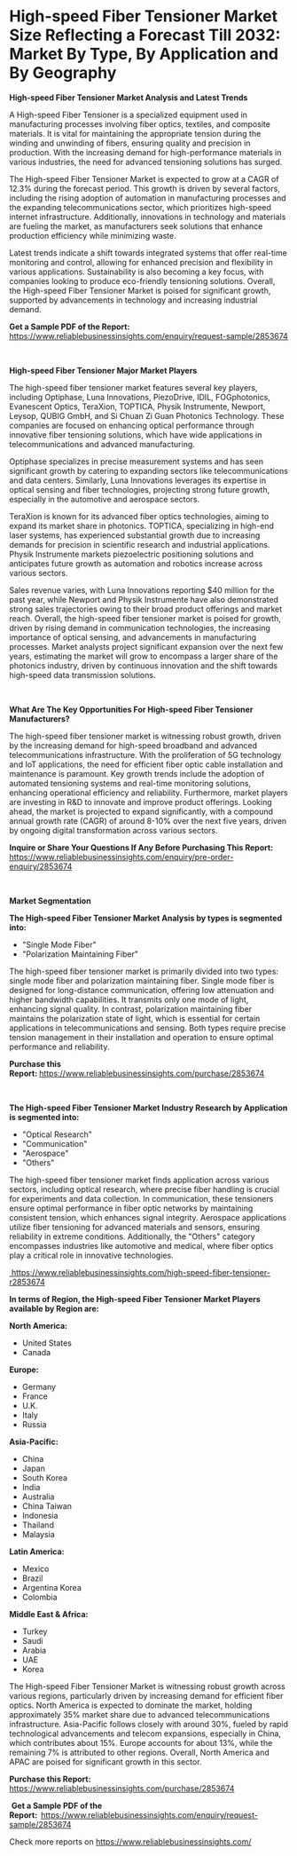 <p><h1>High-speed Fiber Tensioner Market Size Reflecting a Forecast Till 2032: Market By Type, By Application and By Geography</h1></p><p><strong>High-speed Fiber Tensioner Market Analysis and Latest Trends</strong></p>
<p><p>A High-speed Fiber Tensioner is a specialized equipment used in manufacturing processes involving fiber optics, textiles, and composite materials. It is vital for maintaining the appropriate tension during the winding and unwinding of fibers, ensuring quality and precision in production. With the increasing demand for high-performance materials in various industries, the need for advanced tensioning solutions has surged.</p><p>The High-speed Fiber Tensioner Market is expected to grow at a CAGR of 12.3% during the forecast period. This growth is driven by several factors, including the rising adoption of automation in manufacturing processes and the expanding telecommunications sector, which prioritizes high-speed internet infrastructure. Additionally, innovations in technology and materials are fueling the market, as manufacturers seek solutions that enhance production efficiency while minimizing waste.</p><p>Latest trends indicate a shift towards integrated systems that offer real-time monitoring and control, allowing for enhanced precision and flexibility in various applications. Sustainability is also becoming a key focus, with companies looking to produce eco-friendly tensioning solutions. Overall, the High-speed Fiber Tensioner Market is poised for significant growth, supported by advancements in technology and increasing industrial demand.</p></p>
<p><strong>Get a Sample PDF of the Report:&nbsp;</strong> <a href="https://www.reliablebusinessinsights.com/enquiry/request-sample/2853674?utm_campaign=2298&utm_medium=2&utm_source=Github&utm_content=ia&utm_term=12032025&utm_id=high-speed-fiber-tensioner">https://www.reliablebusinessinsights.com/enquiry/request-sample/2853674</a></p>
<p>&nbsp;</p>
<p><strong>High-speed Fiber Tensioner Major Market Players</strong></p>
<p><p>The high-speed fiber tensioner market features several key players, including Optiphase, Luna Innovations, PiezoDrive, IDIL, FOGphotonics, Evanescent Optics, TeraXion, TOPTICA, Physik Instrumente, Newport, Leysop, QUBIG GmbH, and Si Chuan Zi Guan Photonics Technology. These companies are focused on enhancing optical performance through innovative fiber tensioning solutions, which have wide applications in telecommunications and advanced manufacturing.</p><p>Optiphase specializes in precise measurement systems and has seen significant growth by catering to expanding sectors like telecommunications and data centers. Similarly, Luna Innovations leverages its expertise in optical sensing and fiber technologies, projecting strong future growth, especially in the automotive and aerospace sectors.</p><p>TeraXion is known for its advanced fiber optics technologies, aiming to expand its market share in photonics. TOPTICA, specializing in high-end laser systems, has experienced substantial growth due to increasing demands for precision in scientific research and industrial applications. Physik Instrumente markets piezoelectric positioning solutions and anticipates future growth as automation and robotics increase across various sectors.</p><p>Sales revenue varies, with Luna Innovations reporting $40 million for the past year, while Newport and Physik Instrumente have also demonstrated strong sales trajectories owing to their broad product offerings and market reach. Overall, the high-speed fiber tensioner market is poised for growth, driven by rising demand in communication technologies, the increasing importance of optical sensing, and advancements in manufacturing processes. Market analysts project significant expansion over the next few years, estimating the market will grow to encompass a larger share of the photonics industry, driven by continuous innovation and the shift towards high-speed data transmission solutions.</p></p>
<p>&nbsp;</p>
<p><strong>What Are The Key Opportunities For High-speed Fiber Tensioner Manufacturers?</strong></p>
<p><p>The high-speed fiber tensioner market is witnessing robust growth, driven by the increasing demand for high-speed broadband and advanced telecommunications infrastructure. With the proliferation of 5G technology and IoT applications, the need for efficient fiber optic cable installation and maintenance is paramount. Key growth trends include the adoption of automated tensioning systems and real-time monitoring solutions, enhancing operational efficiency and reliability. Furthermore, market players are investing in R&D to innovate and improve product offerings. Looking ahead, the market is projected to expand significantly, with a compound annual growth rate (CAGR) of around 8-10% over the next five years, driven by ongoing digital transformation across various sectors.</p></p>
<p><strong>Inquire or Share Your Questions If Any Before Purchasing This Report:</strong> <a href="https://www.reliablebusinessinsights.com/enquiry/pre-order-enquiry/2853674?utm_campaign=2298&utm_medium=2&utm_source=Github&utm_content=ia&utm_term=12032025&utm_id=high-speed-fiber-tensioner">https://www.reliablebusinessinsights.com/enquiry/pre-order-enquiry/2853674</a></p>
<p>&nbsp;</p>
<p><strong>Market Segmentation</strong></p>
<p><strong>The High-speed Fiber Tensioner Market Analysis by types is segmented into:</strong></p>
<p><ul><li>"Single Mode Fiber"</li><li>"Polarization Maintaining Fiber"</li></ul></p>
<p><p>The high-speed fiber tensioner market is primarily divided into two types: single mode fiber and polarization maintaining fiber. Single mode fiber is designed for long-distance communication, offering low attenuation and higher bandwidth capabilities. It transmits only one mode of light, enhancing signal quality. In contrast, polarization maintaining fiber maintains the polarization state of light, which is essential for certain applications in telecommunications and sensing. Both types require precise tension management in their installation and operation to ensure optimal performance and reliability.</p></p>
<p><strong>Purchase this Report:&nbsp;</strong><a href="https://www.reliablebusinessinsights.com/purchase/2853674?utm_campaign=2298&utm_medium=2&utm_source=Github&utm_content=ia&utm_term=12032025&utm_id=high-speed-fiber-tensioner">https://www.reliablebusinessinsights.com/purchase/2853674</a></p>
<p>&nbsp;</p>
<p><strong>The High-speed Fiber Tensioner Market Industry Research by Application is segmented into:</strong></p>
<p><ul><li>"Optical Research"</li><li>"Communication"</li><li>"Aerospace"</li><li>"Others"</li></ul></p>
<p><p>The high-speed fiber tensioner market finds application across various sectors, including optical research, where precise fiber handling is crucial for experiments and data collection. In communication, these tensioners ensure optimal performance in fiber optic networks by maintaining consistent tension, which enhances signal integrity. Aerospace applications utilize fiber tensioning for advanced materials and sensors, ensuring reliability in extreme conditions. Additionally, the "Others" category encompasses industries like automotive and medical, where fiber optics play a critical role in innovative technologies.</p></p>
<p><a href="https://www.reliablebusinessinsights.com/high-speed-fiber-tensioner-r2853674?utm_campaign=2298&utm_medium=2&utm_source=Github&utm_content=ia&utm_term=12032025&utm_id=high-speed-fiber-tensioner">&nbsp;https://www.reliablebusinessinsights.com/high-speed-fiber-tensioner-r2853674</a></p>
<p><strong>In terms of Region, the High-speed Fiber Tensioner Market Players available by Region are:</strong></p>
<p>
    <p> <strong> North America: </strong>
        <ul>
            <li>United States</li>
            <li>Canada</li>
        </ul>
        </p> 
    <p> <strong> Europe: </strong>
        <ul>
            <li>Germany</li>
            <li>France</li>
            <li>U.K.</li>
            <li>Italy</li>
            <li>Russia</li>
        </ul>
        </p> 
    <p> <strong> Asia-Pacific: </strong>
        <ul>
            <li>China</li>
            <li>Japan</li>
            <li>South Korea</li>
            <li>India</li>
            <li>Australia</li>
            <li>China Taiwan</li>
            <li>Indonesia</li>
            <li>Thailand</li>
            <li>Malaysia</li>
        </ul>
        </p> 
    <p> <strong> Latin America: </strong>
        <ul>
            <li>Mexico</li>
            <li>Brazil</li>
            <li>Argentina Korea</li>
            <li>Colombia</li>
        </ul>
        </p> 
    <p> <strong> Middle East & Africa: </strong>
        <ul>
            <li>Turkey</li>
            <li>Saudi</li>
            <li>Arabia</li>
            <li>UAE</li>
            <li>Korea</li>
        </ul>
    </p>
    </p>
<p><p>The High-speed Fiber Tensioner Market is witnessing robust growth across various regions, particularly driven by increasing demand for efficient fiber optics. North America is expected to dominate the market, holding approximately 35% market share due to advanced telecommunications infrastructure. Asia-Pacific follows closely with around 30%, fueled by rapid technological advancements and telecom expansions, especially in China, which contributes about 15%. Europe accounts for about 13%, while the remaining 7% is attributed to other regions. Overall, North America and APAC are poised for significant growth in this sector.</p></p>
<p><strong>Purchase this Report: </strong><a href="https://www.reliablebusinessinsights.com/purchase/2853674?utm_campaign=2298&utm_medium=2&utm_source=Github&utm_content=ia&utm_term=12032025&utm_id=high-speed-fiber-tensioner">https://www.reliablebusinessinsights.com/purchase/2853674</a></p>
<p>&nbsp;<strong>Get a Sample PDF of the Report:&nbsp;&nbsp;</strong><a href="https://www.reliablebusinessinsights.com/enquiry/request-sample/2853674?utm_campaign=2298&utm_medium=2&utm_source=Github&utm_content=ia&utm_term=12032025&utm_id=high-speed-fiber-tensioner">https://www.reliablebusinessinsights.com/enquiry/request-sample/2853674</a></p>
<p><strong></strong></p>
<p>Check more reports on <a href="https://www.reliablebusinessinsights.com/?utm_campaign=2298&utm_medium=2&utm_source=Github&utm_content=ia&utm_term=12032025&utm_id=high-speed-fiber-tensioner">https://www.reliablebusinessinsights.com/</a></p>